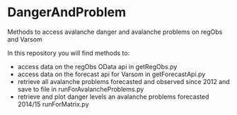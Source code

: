 # DangerAndProblem
Methods to access avalanche danger and avalanche problems on regObs and Varsom

In this repository you will find methods to:
* access data on the regObs OData api in getRegObs.py
* access data on the forecast api for Varsom in getForecastApi.py
* retrieve all avalanche problems forecasted and observed since 2012 and save to file in runForAvalancheProblems.py
* retrieve and plot danger levels an avalanche problems forecasted 2014/15 runForMatrix.py


